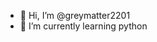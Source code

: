 - 👋 Hi, I’m @greymatter2201
- 🌱 I’m currently learning python

<!---
greymatter2201/greymatter2201 is a ✨ special ✨ repository because its `README.md` (this file) appears on your GitHub profile.
You can click the Preview link to take a look at your changes.
--->

